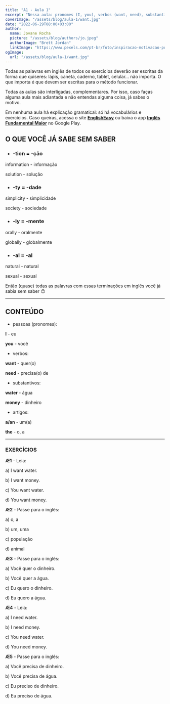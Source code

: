 ```yaml
---
title: "A1 - Aula 1"
excerpt: "Nessa aula: pronomes (I, you), verbos (want, need), substantivos (water, money), artigos (a, an, the)."
coverImage: "/assets/blog/aula-1/want.jpg"
date: "2022-06-29T08:00+03:00"
author:
  name: Jovane Rocha
  picture: "/assets/blog/authors/jo.jpeg"
  authorImage: "Brett Jordan"
  linkImage: "https://www.pexels.com/pt-br/foto/inspiracao-motivacao-positividade-citar-7508024/"
ogImage:
  url: "/assets/blog/aula-1/want.jpg"
---
```


Todas as palavras em inglês de todos os exercícios deverão ser escritas da forma que quiseres:
lápis, caneta, caderno, tablet, celular... não importa. O que importa é
que devem ser escritas para o método funcionar.

Todas as aulas são interligadas, complementares. Por isso, caso faças alguma aula mais adiantada e não entendas alguma coisa, já sabes o motivo.

Em nenhuma aula há explicação gramatical: só há vocabulários e exercícios. Caso queiras, acessa o site **[EnglishEasy](https://www.englisheasyfm.com.br/)** ou baixa o app **[Inglês Fundamental Maior](https://play.google.com/store/apps/details?id=com.jcgsr.inglesFundamentalMaior)** no Google Play.

## O QUE VOCÊ JÁ SABE SEM SABER

- ### -tion = -ção

information - informação

solution - solução

- ### -ty = -dade

simplicity - simplicidade

society - sociedade

- ### -ly = -mente

orally - oralmente

globally - globalmente

- ### -al = -al

natural - natural

sexual - sexual

Então (quase) todas as palavras com essas terminações em inglês você já
sabia sem saber 😉

---

## CONTEÚDO

- pessoas (pronomes):

**I** - eu

**you** - você

- verbos:

**want** - quer(o)

**need** - precisa(o) de

- substantivos:

**water** - água

**money** - dinheiro

- artigos:

**a/an** - um(a)

**the** - o, a

---

### EXERCÍCIOS

**Æ1** - Leia:

a) I want water.

b) I want money.

c) You want water.

d) You want money.

**Æ2** - Passe para o inglês:

a) o, a

b) um, uma

c) população

d) animal

**Æ3** - Passe para o inglês:

a) Você quer o dinheiro.

b) Você quer a água.

c) Eu quero o dinheiro.

d) Eu quero a água.

**Æ4** - Leia:

a) I need water.

b) I need money.

c) You need water.

d) You need money.

**Æ5** - Passe para o inglês:

a) Você precisa de dinheiro.

b) Você precisa de água.

c) Eu preciso de dinheiro.

d) Eu preciso de água.
